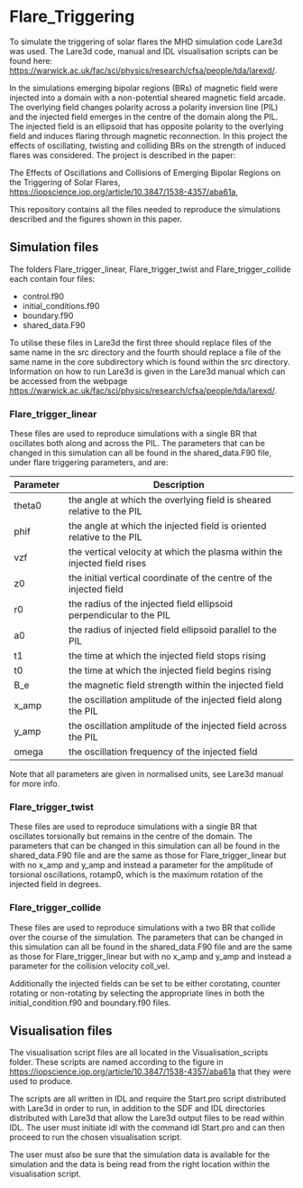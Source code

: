 # Flare_Triggering

To simulate the triggering of solar flares the MHD simulation code Lare3d was used. The Lare3d code, manual and IDL visualisation scripts can be found here:  https://warwick.ac.uk/fac/sci/physics/research/cfsa/people/tda/larexd/.

In the simulations emerging bipolar regions (BRs) of magnetic field were injected into a domain with a non-potential sheared magnetic field arcade. The overlying field changes polarity across a polarity inversion line (PIL) and the injected field emerges in the centre of the domain along the PIL. The injected field is an ellipsoid that has opposite polarity to the overlying field and induces flaring through magnetic reconnection. In this project the effects of oscillating, twisting and colliding BRs on the strength of induced flares was considered. The project is described in the paper:

The Effects of Oscillations and Collisions of Emerging Bipolar Regions on the Triggering of Solar Flares, https://iopscience.iop.org/article/10.3847/1538-4357/aba61a,

This repository contains all the files needed to reproduce the simulations described and the figures shown in this paper. 

## Simulation files

The folders Flare_trigger_linear, Flare_trigger_twist and Flare_trigger_collide each contain four files:

- control.f90
- initial_conditions.f90
- boundary.f90
- shared_data.F90

To utilise these files in Lare3d the first three should replace files of the same name in the src directory and the fourth should replace a file of the same name in the core subdirectory which is found within the src directory. Information on how to run Lare3d is given in the Lare3d manual which can be accessed from the webpage https://warwick.ac.uk/fac/sci/physics/research/cfsa/people/tda/larexd/.

### Flare_trigger_linear

These files are used to reproduce simulations with a single BR that oscillates both along and across the PIL. The parameters that can be changed in this simulation can all be found in the shared_data.F90 file, under flare triggering parameters, and are:

| Parameter | Description |
| --- | --- |
| theta0 | the angle at which the overlying field is sheared relative to the PIL|
| phif | the angle at which the injected field is oriented relative to the PIL|
| vzf | the vertical velocity at which the plasma within the injected field rises|
| z0 | the initial vertical coordinate of the centre of the injected field|
| r0 | the radius of the injected field ellipsoid perpendicular to the PIL|
| a0 | the radius of injected field ellipsoid parallel to the PIL|
| t1 | the time at which the injected field stops rising|
| t0 | the time at which the injected field begins rising|
| B_e | the magnetic field strength within the injected field|
| x_amp | the oscillation amplitude of the injected field along the PIL|
| y_amp | the oscillation amplitude of the injected field across the PIL|
| omega | the oscillation frequency of the injected field |

Note that all parameters are given in normalised units, see Lare3d manual for more info.

### Flare_trigger_twist

These files are used to reproduce simulations with a single BR that oscillates torsionally but remains in the centre of the domain. The parameters that can be changed in this simulation can all be found in the shared_data.F90 file and are the same as those for Flare_trigger_linear but with no x_amp and y_amp and instead a parameter for the amplitude of torsional oscillations, rotamp0, which is the maximum rotation of the injected field in degrees.

### Flare_trigger_collide

These files are used to reproduce simulations with a two BR that collide over the course of the simulation. The parameters that can be changed in this simulation can all be found in the shared_data.F90 file and are the same as those for Flare_trigger_linear but with no x_amp and y_amp and instead a parameter for the collision velocity coll_vel.

Additionally the injected fields can be set to be either corotating, counter rotating or non-rotating by selecting the appropriate lines in both the initial_condition.f90 and boundary.f90 files.

## Visualisation files

The visualisation script files are all located in the Visualisation_scripts folder. These scripts are named according to the figure in https://iopscience.iop.org/article/10.3847/1538-4357/aba61a that they were used to produce.

The scripts are all written in IDL and require the Start.pro script distributed with Lare3d in order to run, in addition to the SDF and IDL directories distributed with Lare3d that allow the Lare3d output files to be read within IDL. The user must initiate idl with the command idl Start.pro and can then proceed to run the chosen visualisation script. 

The user must also be sure that the simulation data is available for the simulation and the data is being read from the right location within the visualisation script.

